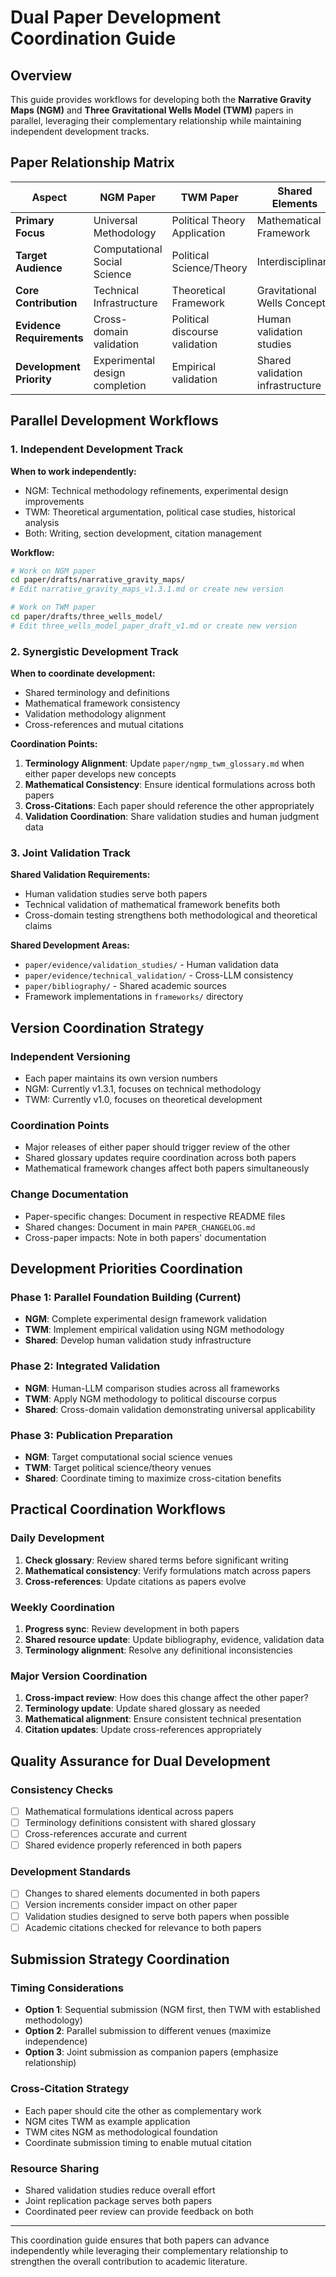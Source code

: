 # Dual Paper Development Coordination Guide

## Overview

This guide provides workflows for developing both the **Narrative Gravity Maps (NGM)** and **Three Gravitational Wells Model (TWM)** papers in parallel, leveraging their complementary relationship while maintaining independent development tracks.

## Paper Relationship Matrix

| Aspect | NGM Paper | TWM Paper | Shared Elements |
|--------|-----------|-----------|-----------------|
| **Primary Focus** | Universal Methodology | Political Theory Application | Mathematical Framework |
| **Target Audience** | Computational Social Science | Political Science/Theory | Interdisciplinary |
| **Core Contribution** | Technical Infrastructure | Theoretical Framework | Gravitational Wells Concept |
| **Evidence Requirements** | Cross-domain validation | Political discourse validation | Human validation studies |
| **Development Priority** | Experimental design completion | Empirical validation | Shared validation infrastructure |

## Parallel Development Workflows

### 1. Independent Development Track

**When to work independently:**
- NGM: Technical methodology refinements, experimental design improvements
- TWM: Theoretical argumentation, political case studies, historical analysis
- Both: Writing, section development, citation management

**Workflow:**
```bash
# Work on NGM paper
cd paper/drafts/narrative_gravity_maps/
# Edit narrative_gravity_maps_v1.3.1.md or create new version

# Work on TWM paper  
cd paper/drafts/three_wells_model/
# Edit three_wells_model_paper_draft_v1.md or create new version
```

### 2. Synergistic Development Track

**When to coordinate development:**
- Shared terminology and definitions
- Mathematical framework consistency
- Validation methodology alignment
- Cross-references and mutual citations

**Coordination Points:**
1. **Terminology Alignment**: Update `paper/ngmp_twm_glossary.md` when either paper develops new concepts
2. **Mathematical Consistency**: Ensure identical formulations across both papers
3. **Cross-Citations**: Each paper should reference the other appropriately
4. **Validation Coordination**: Share validation studies and human judgment data

### 3. Joint Validation Track

**Shared Validation Requirements:**
- Human validation studies serve both papers
- Technical validation of mathematical framework benefits both
- Cross-domain testing strengthens both methodological and theoretical claims

**Shared Development Areas:**
- `paper/evidence/validation_studies/` - Human validation data
- `paper/evidence/technical_validation/` - Cross-LLM consistency
- `paper/bibliography/` - Shared academic sources
- Framework implementations in `frameworks/` directory

## Version Coordination Strategy

### Independent Versioning
- Each paper maintains its own version numbers
- NGM: Currently v1.3.1, focuses on technical methodology
- TWM: Currently v1.0, focuses on theoretical development

### Coordination Points
- Major releases of either paper should trigger review of the other
- Shared glossary updates require coordination across both papers
- Mathematical framework changes affect both papers simultaneously

### Change Documentation
- Paper-specific changes: Document in respective README files
- Shared changes: Document in main `PAPER_CHANGELOG.md`
- Cross-paper impacts: Note in both papers' documentation

## Development Priorities Coordination

### Phase 1: Parallel Foundation Building (Current)
- **NGM**: Complete experimental design framework validation
- **TWM**: Implement empirical validation using NGM methodology
- **Shared**: Develop human validation study infrastructure

### Phase 2: Integrated Validation
- **NGM**: Human-LLM comparison studies across all frameworks
- **TWM**: Apply NGM methodology to political discourse corpus
- **Shared**: Cross-domain validation demonstrating universal applicability

### Phase 3: Publication Preparation
- **NGM**: Target computational social science venues
- **TWM**: Target political science/theory venues  
- **Shared**: Coordinate timing to maximize cross-citation benefits

## Practical Coordination Workflows

### Daily Development
1. **Check glossary**: Review shared terms before significant writing
2. **Mathematical consistency**: Verify formulations match across papers
3. **Cross-references**: Update citations as papers evolve

### Weekly Coordination
1. **Progress sync**: Review development in both papers
2. **Shared resource update**: Update bibliography, evidence, validation data
3. **Terminology alignment**: Resolve any definitional inconsistencies

### Major Version Coordination
1. **Cross-impact review**: How does this change affect the other paper?
2. **Terminology update**: Update shared glossary as needed
3. **Mathematical alignment**: Ensure consistent technical presentation
4. **Citation updates**: Update cross-references appropriately

## Quality Assurance for Dual Development

### Consistency Checks
- [ ] Mathematical formulations identical across papers
- [ ] Terminology definitions consistent with shared glossary
- [ ] Cross-references accurate and current
- [ ] Shared evidence properly referenced in both papers

### Development Standards
- [ ] Changes to shared elements documented in both papers
- [ ] Version increments consider impact on other paper
- [ ] Validation studies designed to serve both papers when possible
- [ ] Academic citations checked for relevance to both papers

## Submission Strategy Coordination

### Timing Considerations
- **Option 1**: Sequential submission (NGM first, then TWM with established methodology)
- **Option 2**: Parallel submission to different venues (maximize independence)
- **Option 3**: Joint submission as companion papers (emphasize relationship)

### Cross-Citation Strategy
- Each paper should cite the other as complementary work
- NGM cites TWM as example application
- TWM cites NGM as methodological foundation
- Coordinate submission timing to enable mutual citation

### Resource Sharing
- Shared validation studies reduce overall effort
- Joint replication package serves both papers
- Coordinated peer review can provide feedback on both

---

This coordination guide ensures that both papers can advance independently while leveraging their complementary relationship to strengthen the overall contribution to academic literature. 
